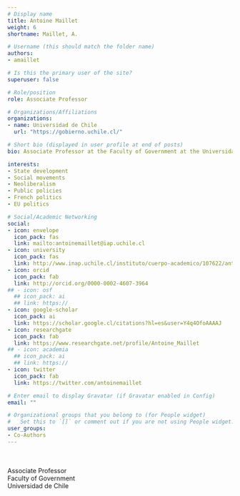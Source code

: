 ```yaml
---
# Display name
title: Antoine Maillet
weight: 6
shortname: Maillet, A.

# Username (this should match the folder name)
authors:
- amaillet

# Is this the primary user of the site?
superuser: false

# Role/position
role: Associate Professor

# Organizations/Affiliations
organizations:
- name: Universidad de Chile
  url: "https://gobierno.uchile.cl/"

# Short bio (displayed in user profile at end of posts)
bio: Associate Professor at the Faculty of Government at the Universidad de Chile.

interests:
- State development
- Social movements
- Neoliberalism
- Public policies
- French politics
- EU politics

# Social/Academic Networking
social:
- icon: envelope
  icon_pack: fas
  link: mailto:antoinemaillet@iap.uchile.cl
- icon: university
  icon_pack: fas
  link: http://www.inap.uchile.cl/instituto/cuerpo-academico/107622/antoine-maillet
- icon: orcid
  icon_pack: fab
  link: http://orcid.org/0000-0002-4607-3964
## - icon: osf
  ## icon_pack: ai
  ## link: https://
- icon: google-scholar
  icon_pack: ai
  link: https://scholar.google.cl/citations?hl=es&user=Y4q4OfoAAAAJ
- icon: researchgate
  icon_pack: fab
  link: https://www.researchgate.net/profile/Antoine_Maillet
## - icon: academia
  ## icon_pack: ai
  ## link: https://
- icon: twitter
  icon_pack: fab
  link: https://twitter.com/antoinemaillet

# Enter email to display Gravatar (if Gravatar enabled in Config)
email: ""

# Organizational groups that you belong to (for People widget)
#   Set this to `[]` or comment out if you are not using People widget.
user_groups:
- Co-Authors
---
```


\
\
Associate Professor \
Faculty of Government \
Universidad de Chile
